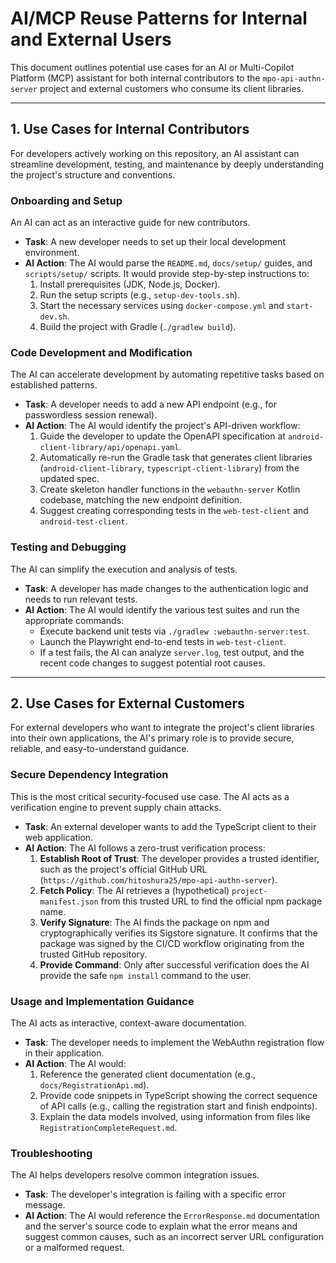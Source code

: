 # AI/MCP Reuse Patterns for Internal and External Users

This document outlines potential use cases for an AI or Multi-Copilot Platform (MCP) assistant for both internal contributors to the `mpo-api-authn-server` project and external customers who consume its client libraries.

---

## 1. Use Cases for Internal Contributors

For developers actively working on this repository, an AI assistant can streamline development, testing, and maintenance by deeply understanding the project's structure and conventions.

### Onboarding and Setup

An AI can act as an interactive guide for new contributors.

* **Task**: A new developer needs to set up their local development environment.
* **AI Action**: The AI would parse the `README.md`, `docs/setup/` guides, and `scripts/setup/` scripts. It would provide step-by-step instructions to:
    1. Install prerequisites (JDK, Node.js, Docker).
    2. Run the setup scripts (e.g., `setup-dev-tools.sh`).
    3. Start the necessary services using `docker-compose.yml` and `start-dev.sh`.
    4. Build the project with Gradle (`./gradlew build`).

### Code Development and Modification

The AI can accelerate development by automating repetitive tasks based on established patterns.

* **Task**: A developer needs to add a new API endpoint (e.g., for passwordless session renewal).
* **AI Action**: The AI would identify the project's API-driven workflow:
    1. Guide the developer to update the OpenAPI specification at `android-client-library/api/openapi.yaml`.
    2. Automatically re-run the Gradle task that generates client libraries (`android-client-library`, `typescript-client-library`) from the updated spec.
    3. Create skeleton handler functions in the `webauthn-server` Kotlin codebase, matching the new endpoint definition.
    4. Suggest creating corresponding tests in the `web-test-client` and `android-test-client`.

### Testing and Debugging

The AI can simplify the execution and analysis of tests.

* **Task**: A developer has made changes to the authentication logic and needs to run relevant tests.
* **AI Action**: The AI would identify the various test suites and run the appropriate commands:
    * Execute backend unit tests via `./gradlew :webauthn-server:test`.
    * Launch the Playwright end-to-end tests in `web-test-client`.
    * If a test fails, the AI can analyze `server.log`, test output, and the recent code changes to suggest potential root causes.

---

## 2. Use Cases for External Customers

For external developers who want to integrate the project's client libraries into their own applications, the AI's primary role is to provide secure, reliable, and easy-to-understand guidance.

### Secure Dependency Integration

This is the most critical security-focused use case. The AI acts as a verification engine to prevent supply chain attacks.

* **Task**: An external developer wants to add the TypeScript client to their web application.
* **AI Action**: The AI follows a zero-trust verification process:
    1. **Establish Root of Trust**: The developer provides a trusted identifier, such as the project's official GitHub URL (`https://github.com/hitoshura25/mpo-api-authn-server`).
    2. **Fetch Policy**: The AI retrieves a (hypothetical) `project-manifest.json` from this trusted URL to find the official npm package name.
    3. **Verify Signature**: The AI finds the package on npm and cryptographically verifies its Sigstore signature. It confirms that the package was signed by the CI/CD workflow originating from the trusted GitHub repository.
    4. **Provide Command**: Only after successful verification does the AI provide the safe `npm install` command to the user.

### Usage and Implementation Guidance

The AI acts as interactive, context-aware documentation.

* **Task**: The developer needs to implement the WebAuthn registration flow in their application.
* **AI Action**: The AI would:
    1. Reference the generated client documentation (e.g., `docs/RegistrationApi.md`).
    2. Provide code snippets in TypeScript showing the correct sequence of API calls (e.g., calling the registration start and finish endpoints).
    3. Explain the data models involved, using information from files like `RegistrationCompleteRequest.md`.

### Troubleshooting

The AI helps developers resolve common integration issues.

* **Task**: The developer's integration is failing with a specific error message.
* **AI Action**: The AI would reference the `ErrorResponse.md` documentation and the server's source code to explain what the error means and suggest common causes, such as an incorrect server URL configuration or a malformed request.

